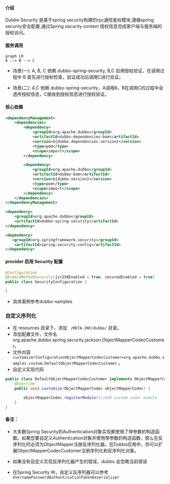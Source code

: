#### 介绍

Dubbo Security 是基于spring security构建的rpc通信鉴权模块,遵循spring security安全配置,通过Spring security context 授权信息完成客户端与服务端的授权访问。

#### 服务调用

```mermaid
graph LR
A --> B --> C
```

+ 场景(一): A, B, C 依赖 dubbo-spring-security, B,C 启用授权验证，在调用过程中 B 首先进行授权检查，验证成功后调用C进行验证。

+ 场景(二): A,C 依赖 dubbo-spring-security，A调用B，B在调用C的过程中会透传授权信息，C接收到授权信息进行授权验证。

#### 核心依赖

```xml
<dependencyManagement>
    <dependencies>
        <dependency>
            <groupId>org.apache.dubbo</groupId>
            <artifactId>dubbo-dependencies-bom</artifactId>
            <version>${dubbo.dependencies.version}</version>
            <type>pom</type>
            <scope>import</scope>
        </dependency>

        <dependency>
            <groupId>org.apache.dubbo</groupId>
            <artifactId>dubbo-bom</artifactId>
            <version>${dubbo.version}</version>
            <type>pom</type>
            <scope>import</scope>
        </dependency>
    </dependencies>
</dependencyManagement>

<dependency>
    <groupId>org.apache.dubbo</groupId>
    <artifactId>dubbo-spring-security</artifactId>
</dependency>

<dependency>
   <groupId>org.springframework.security</groupId>
    <artifactId>spring-security-config</artifactId>
</dependency>

```

#### provider 启用 Security 配置

```java
@Configuration
@EnableMethodSecurity(jsr250Enabled = true, securedEnabled = true)
public class SecurityConfiguration {

}
```

+ 具体案例参考dubbo-samples

### 自定义序列化

+ 在 resources 目录下，添加  ``` /META-INF/dubbo/``` 目录。
+ 添加配置文件，文件名 org.apache.dubbo.spring.security.jackson.ObjectMapperCodecCustomer。
+ 文件内容 ``` customizerConfigurationObjectMapperCodecCustomer=org.apache.dubbo.samples.custom.DefaultObjectMapperCodecCustomer``` 。
+ 自定义实现代码

```java
public class DefaultObjectMapperCodecCustomer implements ObjectMapperCodecCustomer {
    @Override
    public void customize(ObjectMapperCodec objectMapperCodec) {

        objectMapperCodec.registerModule()//Add custom codec module
    }
}
```

#### 备注：

+ 大多数Spring Security的Authentication对象实现都使用了带参数的构造函数。如果您要自定义Authentication对象并使用带参数的构造函数，那么在反序列化时必须为ObjectMapper注册反序列化器。在Dubbo应用中，你可以扩展ObjectMapperCodecCustomer注册序列化和反序列化对象。

+ 如果没有自定义实现反序列化器产生的错误，dubbo 会忽略当前错误

+ 在Spring Security 中，自定义反序列器可以参考``` UsernamePasswordAuthenticationTokenDeserializer``` 

  
